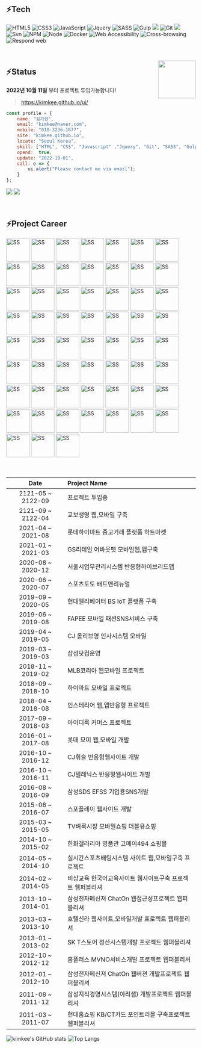 ## ⚡Tech


![HTML5](https://img.shields.io/badge/-HTML5-F05032?style=flat-square&logo=html5&logoColor=ffffff)
![CSS3](https://img.shields.io/badge/-CSS3-007ACC?style=flat-square&logo=css3)
![JavaScript](https://img.shields.io/badge/-JavaScript-%23FFCE5A?style=flat-square&logo=javascript&logoColor=000000)
![Jquery](https://img.shields.io/badge/-Jquery-%230769ad?style=flat-square&logo=javascript&logoColor=000000)
![SASS](https://img.shields.io/badge/-Sass-ca6598?style=flat-square&logo=sass&logoColor=ffffff)
![Gulp](https://img.shields.io/badge/-Gulp-43853d?style=flat-square&logo=Gulp&logoColor=white)
<img src="https://img.shields.io/badge/VSCode-007ACC?style=flat-square&logo=visualstudio&logoColor=white">
![Git](https://img.shields.io/badge/-Git-F05032?style=flat-square&logo=git&logoColor=ffffff)
<img src="https://img.shields.io/badge/GitHub-%23555555.svg?style=flat-square&logo=github&logoColor=white">
![Svn](https://img.shields.io/badge/-SVN-0f80c1?style=flat-square&logo=Subversion&logoColor=ffffff)
![NPM](https://img.shields.io/badge/-Npm-e72e35?style=flat-square&logo=npm&logoColor=ffffff)
![Node](https://img.shields.io/badge/-Node-43853d?style=flat-square&logo=Node.js&logoColor=white)
![Docker](https://img.shields.io/badge/-Docker-46a2f1?style=flat-square&logo=docker&logoColor=ffffff)
![Web Accessibility](https://img.shields.io/badge/-Accessibility-2e853e?style=flat-square&logo=w3c&logoColor=ffffff)
![Cross-browsing](https://img.shields.io/badge/-Cross%20browsing-ffe473?style=flat-square&logo=browsing&logoColor=ffffff)
![Respond web](https://img.shields.io/badge/-Respond%20web-ca6598?style=flat-square&logo=Respond&logoColor=ffffff)

<!-- ![TypeScript](https://img.shields.io/badge/-TypeScript-007ACC?style=for-the-badge&logo=typescript&logoColor=white) -->
<!-- ![React](https://img.shields.io/badge/-React-222222?style=for-the-badge&logo=react) -->
<br>

<!-- > ### Hi there 👋 -->
<a href="https://kimkee.github.io/" target="_blank"><img src="https://kimkee.github.io/img/cm/forSale.png" align="right" width="100"></a>
## ⚡Status  
<!-- <div align="right">💰💰💰💰💰💰💸/📆</div> -->

**2022년 10월 11일** 부터 프로젝트 투입가능합니다!

<!-- > <a href="https://kimkee.github.io/" target="_blank">https://kimkee.github.io/</a> -->

> <a href="https://kimkee.github.io/ui/" target="_blank">https://kimkee.github.io/ui/</a>


``` js
const profile = {
    name: "김기현",
    email: "kimkee@naver.com",
    mobile: "010-3236-1677",
    site: "kimkee.github.io",
    locate: "Seoul Korea",
    skill: ["HTML", "CSS", "Javascript" ,"Jquery", "Git", "SASS", "Gulp", "NPM"],
    opend:  true,
    update: "2022-10-01",
    call: e => {
        ui.alert("Please contact me via email");
    }
};
```


![](https://img.shields.io/static/v1?label=Email&message=kimkee@naver.com&color=blueviolet) ![](https://img.shields.io/static/v1?label=Mobile&message=010-3236-1677&color=orange) 

<br>

## ⚡Project Career

<img src="https://kimkee.github.io/img/ss/ssBithumbM.jpg" alt="SS" width="62px"> <img src="https://kimkee.github.io/img/ss/ssBithumb.jpg" alt="SS" width="62px"> <img src="https://kimkee.github.io/img/ss/ssKyobo.jpg" alt="SS" width="62px"> <img src="https://kimkee.github.io/img/ss/ssLhmk.jpg" alt="SS" width="62px"> <img src="https://kimkee.github.io/img/ss/ssAboutpet.jpg" alt="SS" width="62px"> <img src="https://kimkee.github.io/img/ss/ssSbms.jpg" alt="SS" width="62px"> <img src="https://kimkee.github.io/img/ss/ssHebt.jpg" alt="SS" width="62px"> <img src="https://kimkee.github.io/img/ss/ssFapee.jpg" alt="SS" width="62px"> <img src="https://kimkee.github.io/img/ss/ssMhrM.jpg" alt="SS" width="62px"> <img src="https://kimkee.github.io/img/ss/ssHimart.jpg" alt="SS" width="62px"> <img src="https://kimkee.github.io/img/ss/ssInsterior.jpg" alt="SS" width="62px"> <img src="https://kimkee.github.io/img/ss/ssMlbM.jpg" alt="SS" width="62px"> <img src="https://kimkee.github.io/img/ss/ssMlb.jpg" alt="SS" width="62px"> <img src="https://kimkee.github.io/img/ss/ssApcM.jpg" alt="SS" width="62px"> <img src="https://kimkee.github.io/img/ss/ssApc.jpg" alt="SS" width="62px"> <img src="https://kimkee.github.io/img/ss/ssMyomeeM.jpg" alt="SS" width="62px"> <img src="https://kimkee.github.io/img/ss/ssMyomee.jpg" alt="SS" width="62px"> <img src="https://kimkee.github.io/img/ss/ssCjtelenix.jpg" alt="SS" width="62px"> <img src="https://kimkee.github.io/img/ss/ssCjwhistle.jpg" alt="SS" width="62px"> <img src="https://kimkee.github.io/img/ss/ssEfss.jpg" alt="SS" width="62px"> <img src="https://kimkee.github.io/img/ss/ssGalleria.jpg" alt="SS" width="62px"> <img src="https://kimkee.github.io/img/ss/ssGalleriaM.jpg" alt="SS" width="62px"> <img src="https://kimkee.github.io/img/ss/ssDice.jpg" alt="SS" width="62px"> <img src="https://kimkee.github.io/img/ss/ssKingkong.jpg" alt="SS" width="62px"> <img src="https://kimkee.github.io/img/ss/ssChatOn2.jpg" alt="SS" width="62px"> <img src="https://kimkee.github.io/img/ss/ssHotelShilla.jpg" alt="SS" width="62px"> <img src="https://kimkee.github.io/img/ss/ssSktstore.jpg" alt="SS" width="62px"> <img src="https://kimkee.github.io/img/ss/ssHomeplus.jpg" alt="SS" width="62px"> <img src="https://kimkee.github.io/img/ss/ssChatOn1.jpg" alt="SS" width="62px"> <img src="https://kimkee.github.io/img/ss/ssSpoplay.jpg" alt="SS" width="62px"> <img src="https://kimkee.github.io/img/ss/ssSpoplayM.jpg" alt="SS" width="62px"> <img src="https://kimkee.github.io/img/ss/ssSpolive.jpg" alt="SS" width="62px"> <img src="https://kimkee.github.io/img/ss/ssSpoliveM.jpg" alt="SS" width="62px"> <img src="https://kimkee.github.io/img/ss/ssWshop.jpg" alt="SS" width="62px"> <img src="https://kimkee.github.io/img/ss/ssArisam.jpg" alt="SS" width="62px"> <img src="https://kimkee.github.io/img/ss/ssArisamMe.jpg" alt="SS" width="62px"> <img src="https://kimkee.github.io/img/ss/ssCitibank.jpg" alt="SS" width="62px"> <img src="https://kimkee.github.io/img/ss/ssKb.jpg" alt="SS" width="62px"> <img src="https://kimkee.github.io/img/ss/ssEyaGroup.jpg" alt="SS" width="62px"> <img src="https://kimkee.github.io/img/ss/ssEyaCustomer.jpg" alt="SS" width="62px"> <img src="https://kimkee.github.io/img/ss/ssEyaPc.jpg" alt="SS" width="62px"> <img src="https://kimkee.github.io/img/ss/ssLuna.jpg" alt="SS" width="62px"> <img src="https://kimkee.github.io/img/ss/ssAngel.jpg" alt="SS" width="62px"> <img src="https://kimkee.github.io/img/ss/ssEda.jpg" alt="SS" width="62px"> <img src="https://kimkee.github.io/img/ss/ssCorum.jpg" alt="SS" width="62px"> <img src="https://kimkee.github.io/img/ss/ssFlorensia.jpg" alt="SS" width="62px"> <img src="https://kimkee.github.io/img/ss/ssAhkoguryo.jpg" alt="SS" width="62px"> <img src="https://kimkee.github.io/img/ss/ssMack.jpg" alt="SS" width="62px"> <img src="https://kimkee.github.io/img/ss/ssX1.jpg" alt="SS" width="62px"> <img src="https://kimkee.github.io/img/ss/ssIndewave.jpg" alt="SS" width="62px"> <img src="https://kimkee.github.io/img/ss/ssEnertech.jpg" alt="SS" width="62px"> <img src="https://kimkee.github.io/img/ss/ssCorumjp.jpg" alt="SS" width="62px"> <img src="https://kimkee.github.io/img/ss/ssFlorensiajp.jpg" alt="SS" width="62px"> <img src="https://kimkee.github.io/img/ss/ssAngelFlash.jpg" alt="SS" width="62px"> <img src="https://kimkee.github.io/img/ss/ssCybertour.jpg" alt="SS" width="62px"> <img src="https://kimkee.github.io/img/ss/ssSlot.jpg" alt="SS" width="62px"> <img src="https://kimkee.github.io/img/ss/ssRoulette.jpg" alt="SS" width="62px"> <img src="https://kimkee.github.io/img/ss/ssGame.jpg" alt="SS" width="62px"> <img src="https://kimkee.github.io/img/ss/ssHighLow.jpg" alt="SS" width="62px">




<div style="font-size:12px; line-height:1.8">
<br>


| Date | Project Name|
| :---: | :--- |
| 2121-05 ~ 2122-09 | 프로젝트 투입중 |
| 2121-09 ~ 2122-04 | 교보생명 웹,모바일 구축 |
| 2021-04 ~ 2021-08 | 롯데하이마트 중고거래 플랫품 하트마켓 |
| 2021-01 ~ 2021-03 | GS리테일 어바웃펫 모바일웹,앱구축 |
| 2020-08 ~ 2020-12 | 서울시업무관리시스템 반응형하이브리드앱 |
| 2020-06 ~ 2020-07 | 스포츠토토 배트맨리뉴얼 |
| 2019-09 ~ 2020-05 | 현대엘리베이터 BS IoT 플랫폼 구축 |
| 2019-06 ~ 2019-08 | FAPEE 모바일 패션SNS서비스 구축 |
| 2019-04 ~ 2019-05 | CJ 올리브영 인사시스템 모바일 |
| 2019-03 ~ 2019-03 | 삼성닷컴운영 |
| 2018-11 ~ 2019-02 | MLB코리아 웹모바일 프로젝트 |
| 2018-09 ~ 2018-10 | 하이마트 모바일 프로젝트 |
| 2018-04 ~ 2018-08 | 인스테리어 웹,앱반응형 프로젝트 |
| 2017-09 ~ 2018-03 | 아이디룩 커머스 프로젝트 |
| 2016-01 ~ 2017-08 | 롯데 묘미 웹,모바일 개발 |
| 2016-10 ~ 2016-12 | CJ휘슬 반응형웹사이트 개발 |
| 2016-10 ~ 2016-11 | CJ텔레닉스 반응형웹사이트 개발 |
| 2016-08 ~ 2016-09 | 삼성SDS EFSS 기업용SNS개발 |
| 2015-06 ~ 2016-07 | 스포플레이 웹사이트 개발 |
| 2015-03 ~ 2015-05 | TV벼룩시장 모바일쇼핑 더블유쇼핑 |
| 2014-10 ~ 2015-02 | 한화갤러리아 명품관 고메이494 쇼핑몰 |
| 2014-05 ~ 2014-10 | 실시간스포츠배팅시스템 사이트 웹,모바일구축 프로젝트 |
| 2014-02 ~ 2014-05 | 비상교육 한국어교육사이트 웹사이트구축 프로젝트 웹퍼블리셔 |
| 2013-10 ~ 2014-01 | 삼성전자메신져 ChatOn 웹접근성프로젝트 웹퍼블리셔 |
| 2013-03 ~ 2013-10 | 호텔신라 웹사이트,모바일개발 프로젝트 웹퍼블리셔 |
| 2013-01 ~ 2013-02 | SK T스토어 정산시스템개발 프로젝트 웹퍼블리셔 |
| 2012-10 ~ 2012-12 | 홈플러스 MVNO서비스개발 프로젝트 웹퍼블리셔 |
| 2012-01 ~ 2012-10 | 삼성전자메신져 ChatOn 웹버젼 개발프로젝트 웹퍼블리셔 |
| 2011-08 ~ 2011-12 | 삼성지식경영시스템(아리샘) 개발프로젝트 웹퍼블리셔 |
| 2011-03 ~ 2011-07 | 현대홈쇼핑 KB/CT카드 포인트리몰 구축프로젝트 웹퍼블리셔 |

</div>


![kimkee's GitHub stats](https://github-readme-stats.vercel.app/api?username=kimkee&show_icons=true&theme=dark)
![Top Langs](https://github-readme-stats.vercel.app/api/top-langs/?username=kimkee&layout=compact&lang&theme=dark)


<!-- - 🔭 I’m currently working on ...
- 🌱 I’m currently learning ...
- 👯 I’m looking to collaborate on ...
- 🤔 I’m looking for help with ...
- 💬 Ask me about ...
- 📫 How to reach me: ...
- 😄 Pronouns: ...
- ⚡ Fun fact: ...
 -->




 

